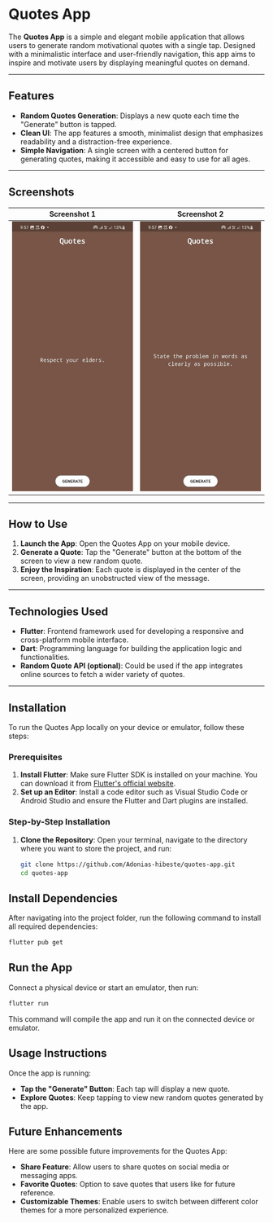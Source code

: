 # Quotes App

The **Quotes App** is a simple and elegant mobile application that allows users to generate random motivational quotes with a single tap. Designed with a minimalistic interface and user-friendly navigation, this app aims to inspire and motivate users by displaying meaningful quotes on demand.

---

## Features

- **Random Quotes Generation**: Displays a new quote each time the "Generate" button is tapped.
- **Clean UI**: The app features a smooth, minimalist design that emphasizes readability and a distraction-free experience.
- **Simple Navigation**: A single screen with a centered button for generating quotes, making it accessible and easy to use for all ages.

---

## Screenshots

| Screenshot 1 | Screenshot 2 |
|--------------|--------------|
 ![Screenshot2](./photo_2024-11-04_23-18-27%20(2).jpg) | ![Screenshot3](./photo_2024-11-04_23-18-27%20(3).jpg) |


---

## How to Use

1. **Launch the App**: Open the Quotes App on your mobile device.
2. **Generate a Quote**: Tap the "Generate" button at the bottom of the screen to view a new random quote.
3. **Enjoy the Inspiration**: Each quote is displayed in the center of the screen, providing an unobstructed view of the message.

---

## Technologies Used

- **Flutter**: Frontend framework used for developing a responsive and cross-platform mobile interface.
- **Dart**: Programming language for building the application logic and functionalities.
- **Random Quote API (optional)**: Could be used if the app integrates online sources to fetch a wider variety of quotes.

---

## Installation

To run the Quotes App locally on your device or emulator, follow these steps:

### Prerequisites

1. **Install Flutter**: Make sure Flutter SDK is installed on your machine. You can download it from [Flutter's official website](https://flutter.dev/docs/get-started/install).
2. **Set up an Editor**: Install a code editor such as Visual Studio Code or Android Studio and ensure the Flutter and Dart plugins are installed.

### Step-by-Step Installation

1. **Clone the Repository**:
   Open your terminal, navigate to the directory where you want to store the project, and run:
   ```bash
   git clone https://github.com/Adonias-hibeste/quotes-app.git
   cd quotes-app

## Install Dependencies

After navigating into the project folder, run the following command to install all required dependencies:

```bash
flutter pub get
```
## Run the App

Connect a physical device or start an emulator, then run:

```bash
flutter run
```
This command will compile the app and run it on the connected device or emulator.

## Usage Instructions

Once the app is running:

- **Tap the "Generate" Button**: Each tap will display a new quote.
- **Explore Quotes**: Keep tapping to view new random quotes generated by the app.

## Future Enhancements

Here are some possible future improvements for the Quotes App:

- **Share Feature**: Allow users to share quotes on social media or messaging apps.
- **Favorite Quotes**: Option to save quotes that users like for future reference.
- **Customizable Themes**: Enable users to switch between different color themes for a more personalized experience.

